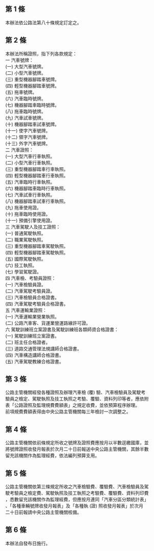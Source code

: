 第 1 條
-------
本辦法依公路法第八十條規定訂定之。

第 2 條
-------
本辦法所稱證照，指下列各款規定：  
一  汽車號牌：  
 (一) 大型汽車號牌。  
 (二) 小型汽車號牌。  
 (三) 重型機器腳踏車號牌。  
 (四) 輕型機器腳踏車號牌。  
 (五) 拖車號牌。  
 (六) 汽車臨時號牌。  
 (七) 機器腳踏車臨時號牌。  
 (八) 拖車臨時號牌。  
 (九) 汽車試車號牌。  
 (十) 機器腳踏車試車號牌。  
 (十一) 使字汽車號牌。  
 (十二) 領字汽車號牌。  
 (十三) 外字汽車號牌。  
二  汽車證照：  
 (一) 大型汽車行車執照。  
 (二) 小型汽車行車執照。  
 (三) 重型機器腳踏車行車執照。  
 (四) 輕型機器腳踏車行車執照。  
 (五) 汽車臨時行車執照。  
 (六) 機器腳踏車臨時行車執照。  
 (七) 汽車試車行車執照。  
 (八) 機器腳踏車試車行車執照。  
 (九) 拖車使用證。  
 (十) 拖車臨時使用證。  
 (十一) 預備引擎使用證。  
三  汽車駕駛人及技工證照：  
 (一) 普通駕駛執照。  
 (二) 職業駕駛執照。  
 (三) 重型機器腳踏車駕駛執照。  
 (四) 輕型機器腳踏車駕駛執照。  
 (五) 國際駕駛執照。  
 (六) 技工執照。  
 (七) 學習駕駛證。  
四  汽車檢、考驗員證照：  
 (一) 汽車檢驗員證。  
 (二) 汽車駕駛考驗員證。  
 (三) 汽車檢驗員合格證書。  
 (四) 汽車駕駛考驗員合格證書。  
五  汽車運輸業證照：  
 (一) 汽車運輸業營業執照。  
 (二) 公路汽車客、貨運業營運路線許可證。  
六  駕駛訓練班立案證書及駕駛訓練班各類師資合格證書：  
 (一) 駕駛訓練班立案證書。  
 (二) 班主任合格證者。  
 (三) 道路交通管理法規講師合格證書。  
 (四) 汽車構造講師合格證書。  
 (五) 汽車駕駛教練合格證書。

第 3 條
-------
公路主管機關經發各種證照及辦理汽車檢 (覆) 驗、汽車檢驗員及駕駛考  
驗員之檢定、駕駛執照及技工執照之考驗、覆驗、資料列印等者，應依附  
表「公路證照及監理規費費額表」之規定收費，並依預算程序辦理。  
前項規費費額表得由中央公路主管機關每三年檢討一次調整之。

第 4 條
-------
公路主管機關依前條規定所收之號牌及證照費應按月以半數逕繳國庫，並  
將號牌證照收發月報表於次月二十日前報送中央公路主管機關，其餘半數  
留充該機關作為監理經費，依法編列預算支用。

第 5 條
-------
公路主管機關依第三條規定所收之汽車檢驗費、覆驗費、汽車檢驗員及駕  
駛考驗員之檢定費、駕駛執照及技工執照之考驗費、覆驗費、資料列印費  
，悉數留充該機關作為監理經費，但應按月連同「汽車分區分類統計表」  
、「各種車輛號牌收發月報表」及「各種執 (證) 照收發月報表」於次月  
二十日前報請中央公路主管機關核備。

第 6 條
-------
本辦法自發布日施行。


